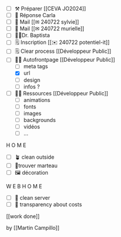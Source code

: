 * [ ] ⚒ Préparer [[CEVA JO2024]]
* [ ] 📧 Réponse Carla
* [ ] 📧 Mail [[✉ 240722 sylvie]]
* [ ] 📧 Mail [[✉ 240722 murielle]]
* [ ] 🧑‍💻Dr. Baptista
* [ ] 🗒 Inscription [[✉ 240722 potentiel-it]]
* [ ] 🗒 Clear process [[Développeur Public]]
* [ ] 🧑‍💻 Autofrontpage [[Développeur Public]]
	* [ ] meta tags
	* [x] url
	* [ ] design
	* [ ] infos ?
* [ ] 🧑‍💻 Ressources [[Développeur Public]]
	* [ ] animations
	* [ ] fonts
	* [ ] images
	* [ ] backgrounds
	* [ ] vidéos
	* [ ] ...

H O M E
* [ ] 🪴 clean outside
* [ ] 🔨trouver marteau
* [ ] 🖼 décoration

W E B H O M E
* [ ] 🧹 clean server
* [ ] 💸 transparency about costs

[[work done]]


by [[Martin Campillo]]